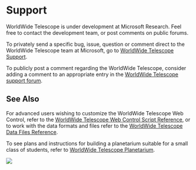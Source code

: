 # Support

WorldWide Telescope is under development at Microsoft Research. Feel free to contact the development team, or post comments on public forums.

To privately send a specific bug, issue, question or comment direct to the WorldWide Telescope team at Microsoft, go to [WorldWide Telescope Support](/Support/IssuesAndBugs).

To publicly post a comment regarding the WorldWide Telescope, consider adding a comment to an appropriate entry in the [WorldWide Telescope support forum](http://forums.worldwidetelescope.org/).

## See Also

For advanced users wishing to customize the WorldWide Telescope Web Control, refer to the [WorldWide Telescope Web Control Script Reference](http://www.worldwidetelescope.org/docs/WorldWideTelescopeWebControlScriptReference.html), or to work with the data formats and files refer to the [WorldWide Telescope Data Files Reference](http://www.worldwidetelescope.org/docs/WorldWideTelescopeDataFilesReference.html).

To see plans and instructions for building a planetarium suitable for a small class of students, refer to [WorldWide Telescope Planetarium](http://www.worldwidetelescope.org/docs/WorldWideTelescopePlanetarium.html).

![](planetariumimages/FinishedFour.jpg)
